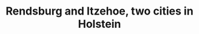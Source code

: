 ---
layout:     post
title:      Rendsburg and Itzehoe, two cities in Holstein
categories: [A Ride on The Pilgrims' Route]
---
